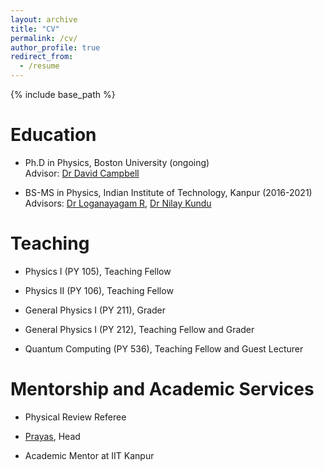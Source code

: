 ```yaml
---
layout: archive
title: "CV"
permalink: /cv/
author_profile: true
redirect_from:
  - /resume
---
```


{% include base_path %}

Education
===
* Ph.D in Physics, Boston University (ongoing) \
  Advisor: [Dr David Campbell](https://www.bu.edu/physics/profile/david-campbell/)

* BS-MS in Physics, Indian Institute of Technology, Kanpur (2016-2021) \
  Advisors: [Dr Loganayagam R](https://www.icts.res.in/people/loganayagam), [Dr Nilay Kundu](https://home.iitk.ac.in/~nilayhep/)


Teaching
===
* Physics I (PY 105), Teaching Fellow

* Physics II (PY 106), Teaching Fellow

* General Physics I (PY 211), Grader

* General Physics I (PY 212), Teaching Fellow and Grader

* Quantum Computing (PY 536), Teaching Fellow and Guest Lecturer

Mentorship and Academic Services
===
* Physical Review Referee

* [Prayas](https://www.iitk.ac.in/dora/prayas), Head

* Academic Mentor at IIT Kanpur
